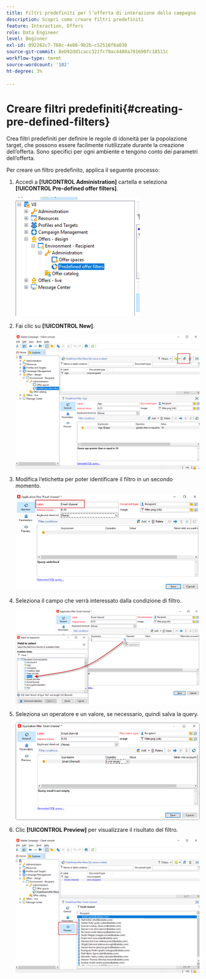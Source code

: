 ```yaml
---
title: Filtri predefiniti per l’offerta di interazione della campagna
description: Scopri come creare filtri predefiniti
feature: Interaction, Offers
role: Data Engineer
level: Beginner
exl-id: 092262c7-768c-4e86-9b2b-c52516f6a030
source-git-commit: 8eb92dd1cacc321fc79ac4480a791690fc18511c
workflow-type: tm+mt
source-wordcount: '102'
ht-degree: 3%

---
```


# Creare filtri predefiniti{#creating-pre-defined-filters}

Crea filtri predefiniti per definire le regole di idoneità per la popolazione target, che possono essere facilmente riutilizzate durante la creazione dell’offerta. Sono specifici per ogni ambiente e tengono conto dei parametri dell’offerta.

Per creare un filtro predefinito, applica il seguente processo:

1. Accedi a **[!UICONTROL Administration]** cartella e seleziona **[!UICONTROL Pre-defined offer filters]**.

   ![](assets/offer_filter_create_005.png)

1. Fai clic su **[!UICONTROL New]**.

   ![](assets/offer_filter_create_001.png)

1. Modifica l’etichetta per poter identificare il filtro in un secondo momento.

   ![](assets/offer_filter_create_002.png)

1. Seleziona il campo che verrà interessato dalla condizione di filtro.

   ![](assets/offer_filter_create_003.png)

1. Seleziona un operatore e un valore, se necessario, quindi salva la query.

   ![](assets/offer_filter_create_004.png)

1. Clic **[!UICONTROL Preview]** per visualizzare il risultato del filtro.

   ![](assets/offer_filter_create_006.png)
